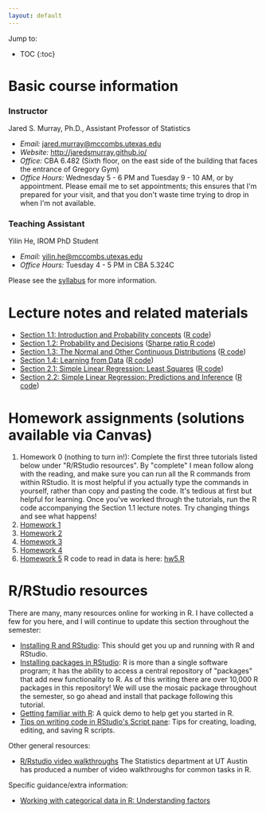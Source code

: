 ```yaml
---
layout: default
---
```


Jump to:

* TOC
{:toc}

# Basic course information

### Instructor
 Jared S. Murray, Ph.D., Assistant Professor of Statistics 

- *Email:* jared.murray@mccombs.utexas.edu
- *Website:* http://jaredsmurray.github.io/
- *Office:* CBA 6.482 (Sixth floor, on the east side of the building that faces the entrance of Gregory Gym)
- *Office Hours:* Wednesday 5 - 6 PM and Tuesday 9 - 10 AM, or by appointment. Please email me to set appointments; this ensures that I'm prepared for your visit, and that you don't waste time trying to drop in when I'm not available.

### Teaching Assistant 

Yilin He, IROM PhD Student

- *Email:* yilin.he@mccombs.utexas.edu
- *Office Hours:* Tuesday 4 - 5 PM in CBA 5.324C 

Please see the [syllabus](files/syllabus.pdf) for more information.

# Lecture notes and related materials

- [Section 1.1: Introduction and Probability concepts](slides/Section01.1.pdf) ([R code](slides/Section01.1.R)) 
- [Section 1.2: Probability and Decisions](slides/Section01.2.pdf) ([Sharpe ratio R code](slides/class_portfolio_code.R))
- [Section 1.3: The Normal and Other Continuous Distributions](slides/Section01.3.pdf) ([R code](slides/Section01.3.R))
- [Section 1.4: Learning from Data](slides/Section01.4.pdf) ([R code](slides/Section01.4.R))
- [Section 2.1: Simple Linear Regression: Least Squares](slides/Section02.1.pdf) ([R code](slides/Section02.1.R))
- [Section 2.2: Simple Linear Regression: Predictions and Inference](slides/Section02.2.pdf) ([R code](slides/Section02.2.R))


# Homework assignments (solutions available via Canvas)

1. Homework 0 (nothing to turn in!): Complete the first three tutorials listed below under "R/RStudio resources". By "complete" I mean follow along with the reading, and make sure you can run all the R commands from within RStudio. It is most helpful if you actually type the commands in yourself, rather than copy and pasting the code. It's tedious at first but helpful for learning. Once you've worked through the tutorials, run the R code accompanying the Section 1.1 lecture notes. Try changing things and see what happens!
2. [Homework 1](homework/HW1G.pdf)
3. [Homework 2](homework/hw2.pdf)
3. [Homework 3](homework/hw3_g.pdf)
4. [Homework 4](homework/hw4.pdf)
4. [Homework 5](homework/hw5.pdf) R code to read in data is here: [hw5.R](homework/hw5.R)


# R/RStudio resources

There are many, many resources online for working in R. I have collected a few for you here, and I will continue to update this section throughout the semester:

- [Installing R and RStudio](https://github.com/jaredsmurray/learnR/blob/master/basics/installing_R.md): This should get you up and running with R and RStudio.
- [Installing packages in RStudio](https://github.com/jaredsmurray/learnR/blob/master/basics/installing_library.md): R is more than a single software program; it has the ability to access a central repository of "packages" that add new functionality to R. As of this writing there are over 10,000 R packages in this repository! We will use the mosaic package throughout the semester, so go ahead and install that package following this tutorial.
- [Getting familiar with R](https://github.com/jaredsmurray/learnR/blob/master/heights/heights.md): A quick demo to help get you started in R.
- [Tips on writing code in RStudio's Script pane](http://mercury.webster.edu/aleshunas/R_learning_infrastructure/R%20scripts.html): Tips for creating, loading, editing, and saving R scripts.

Other general resources:

- [R/Rstudio video walkthroughs](https://github.com/brianlukoff/sta371g/blob/master/r-help/getting-more-help.md) The Statistics department at UT Austin has produced a number of video walkthroughs for common tasks in R. 

Specific guidance/extra information:

- [Working with categorical data in R: Understanding factors](https://swcarpentry.github.io/r-novice-inflammation/12-supp-factors/)
